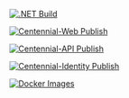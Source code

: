 [![.NET Build](https://github.com/NischalPV/Centennial/actions/workflows/dotnet.yml/badge.svg?branch=dev)](https://github.com/NischalPV/Centennial/actions/workflows/dotnet.yml)

[![Centennial-Web Publish](https://github.com/NischalPV/Centennial/actions/workflows/web-publish.yml/badge.svg?branch=dev)](https://github.com/NischalPV/Centennial/actions/workflows/web-publish.yml)

[![Centennial-API Publish](https://github.com/NischalPV/Centennial/actions/workflows/api-publish.yml/badge.svg?branch=dev)](https://github.com/NischalPV/Centennial/actions/workflows/api-publish.yml)

[![Centennial-Identity Publish](https://github.com/NischalPV/Centennial/actions/workflows/identity-publish.yml/badge.svg?branch=dev)](https://github.com/NischalPV/Centennial/actions/workflows/identity-publish.yml)

[![Docker Images](https://github.com/NischalPV/Centennial/actions/workflows/docker-publish.yml/badge.svg?branch=dev)](https://github.com/NischalPV/Centennial/actions/workflows/docker-publish.yml)
